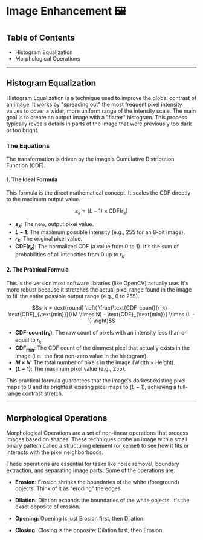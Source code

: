 # Image Enhancement 🖼️

## Table of Contents
* Histogram Equalization
* Morphological Operations

---

## Histogram Equalization

Histogram Equalization is a technique used to improve the global contrast of an image. It works by "spreading out" the most frequent pixel intensity values to cover a wider, more uniform range of the intensity scale. The main goal is to create an output image with a "flatter" histogram. This process typically reveals details in parts of the image that were previously too dark or too bright.



### The Equations

The transformation is driven by the image's Cumulative Distribution Function (CDF).

#### 1. The Ideal Formula

This formula is the direct mathematical concept. It scales the CDF directly to the maximum output value.

$$s_k = (L - 1) \times \text{CDF}(r_k)$$

* **$s_k$**: The new, output pixel value.
* **$L - 1$**: The maximum possible intensity (e.g., 255 for an 8-bit image).
* **$r_k$**: The original pixel value.
* **$\text{CDF}(r_k)$**: The normalized CDF (a value from 0 to 1). It's the sum of probabilities of all intensities from 0 up to $r_k$.

#### 2. The Practical Formula

This is the version most software libraries (like OpenCV) actually use. It's more robust because it stretches the actual pixel range found in the image to fill the entire possible output range (e.g., 0 to 255).

$$s_k = \text{round} \left( \frac{\text{CDF-count}(r_k) - \text{CDF}_{\text{min}}}{(M \times N) - \text{CDF}_{\text{min}}} \times (L - 1) \right)$$

* **$\text{CDF-count}(r_k)$**: The raw count of pixels with an intensity less than or equal to $r_k$.
* **$\text{CDF}_{\text{min}}$**: The CDF count of the dimmest pixel that actually exists in the image (i.e., the first non-zero value in the histogram).
* **$M \times N$**: The total number of pixels in the image (Width $\times$ Height).
* **$(L - 1)$**: The maximum pixel value (e.g., 255).

This practical formula guarantees that the image's darkest existing pixel maps to 0 and its brightest existing pixel maps to $(L-1)$, achieving a full-range contrast stretch.

---

## Morphological Operations

Morphological Operations are a set of non-linear operations that process images based on shapes. These techniques probe an image with a small binary pattern called a structuring element (or kernel) to see how it fits or interacts with the pixel neighborhoods.

These operations are essential for tasks like noise removal, boundary extraction, and separating image parts. Some of the operations are:

* **Erosion:** Erosion shrinks the boundaries of the white (foreground) objects. Think of it as "eroding" the edges.

* **Dilation:** Dilation expands the boundaries of the white objects. It's the exact opposite of erosion.

* **Opening:** Opening is just Erosion first, then Dilation.

* **Closing:** Closing is the opposite: Dilation first, then Erosion.